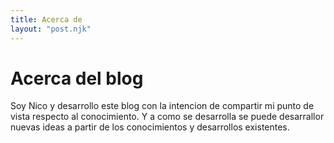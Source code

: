```yaml
---
title: Acerca de
layout: "post.njk"
---
```

# Acerca del blog

Soy Nico y desarrollo este blog con la intencion de compartir mi punto de vista respecto al conocimiento. Y a como se desarrolla se puede desarrallor nuevas ideas a partir de los conocimientos y desarrollos existentes. 